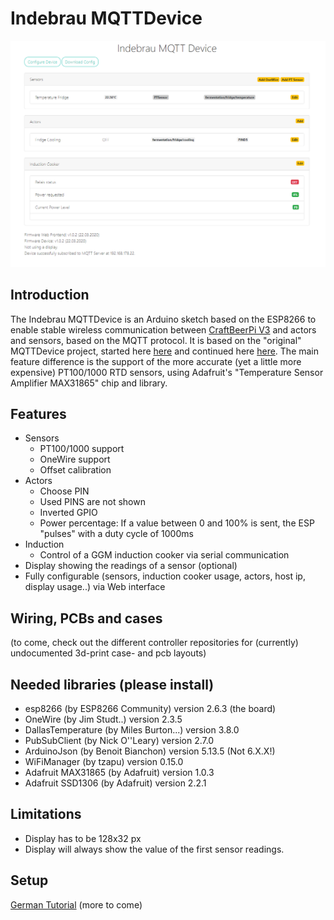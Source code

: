 # Indebrau MQTTDevice

![Overview Image](/img/screenshot.png)

## Introduction
The Indebrau MQTTDevice is an Arduino sketch based on the ESP8266 to enable stable wireless communication between [CraftBeerPi V3](https://github.com/Manuel83/craftbeerpi3) and actors and sensors, based on the MQTT protocol.
It is based on the "original" MQTTDevice project, started here [here](https://github.com/matschie1/MQTTDevice) and continued here [here](https://github.com/MQTTDevice/MQTTDevice).
The main feature difference is the support of the more accurate (yet a little more expensive) PT100/1000 RTD sensors, using Adafruit's "Temperature Sensor Amplifier MAX31865" chip and library.

## Features
* Sensors
  * PT100/1000 support
  * OneWire support
  * Offset calibration
* Actors
  * Choose PIN
  * Used PINS are not shown
  * Inverted GPIO
  * Power percentage: If a value between 0 and 100% is sent, the ESP "pulses" with a duty cycle of 1000ms
* Induction
  * Control of a GGM induction cooker via serial communication
* Display showing the readings of a sensor (optional)
* Fully configurable (sensors, induction cooker usage, actors, host ip, display usage..) via Web interface

## Wiring, PCBs and cases
(to come, check out the different controller repositories for (currently) undocumented 3d-print case- and pcb layouts)

## Needed libraries (please install)
* esp8266 (by ESP8266 Community) version 2.6.3 (the board)
* OneWire (by Jim Studt..) version 2.3.5
* DallasTemperature (by Miles Burton...) version 3.8.0
* PubSubClient (by Nick O''Leary) version 2.7.0
* ArduinoJson (by Benoit Bianchon) version 5.13.5 (Not 6.X.X!)
* WiFiManager (by tzapu) version 0.15.0
* Adafruit MAX31865 (by Adafruit) version 1.0.3
* Adafruit SSD1306 (by Adafruit) version 2.2.1

## Limitations
* Display has to be 128x32 px
* Display will always show the value of the first sensor readings.

## Setup
[German Tutorial](https://hobbybrauer.de/forum/viewtopic.php?f=58&t=19036&p=309196#p309196)
(more to come)